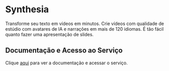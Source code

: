 # Synthesia

Transforme seu texto em vídeos em minutos. Crie vídeos com qualidade de estúdio com avatares de IA e narrações em mais de 120 idiomas. É tão fácil quanto fazer uma apresentação de slides.

## Documentação e Acesso ao Serviço

Clique [aqui](https://www.synthesia.io) para ver a documentação e acessar o serviço.